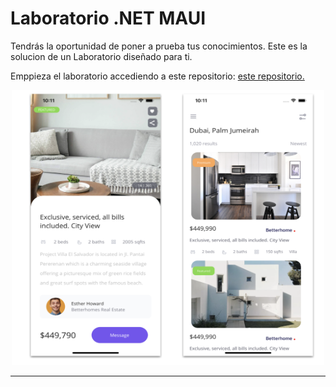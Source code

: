 
# Laboratorio .NET MAUI

<p>Tendrás la oportunidad de poner a prueba tus conocimientos. Este es la solucion de un Laboratorio diseñado para ti.</p>
<p> Emppieza el laboratorio accediendo a este repositorio:  <a href="https://github.com/platzi/laboratorio-netmaui-ui-reservas-wip" Target="_blank">este repositorio.</a></p>

<p align="center">
<img src="https://github.com/platzi/laboratorio-netmaui-ui-reservas-mvp/blob/main/Images/RealEstateAppUI.png" height="440" width="500" title="BoardingPassUI"/>
</p>

<hr />

